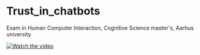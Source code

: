 # Trust_in_chatbots
Exam in Human Computer Interaction, Cognitive Science master's, Aarhus university

[![Watch the video](https://img.youtube.com/vi/T-D1KVIuvjA/maxresdefault.jpg)](https://youtu.be/T-D1KVIuvjA)
